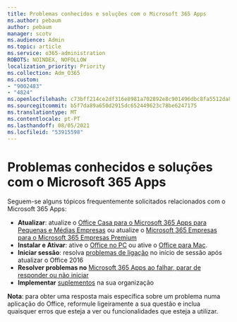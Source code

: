 ```yaml
---
title: Problemas conhecidos e soluções com o Microsoft 365 Apps
ms.author: pebaum
author: pebaum
manager: scotv
ms.audience: Admin
ms.topic: article
ms.service: o365-administration
ROBOTS: NOINDEX, NOFOLLOW
localization_priority: Priority
ms.collection: Adm_O365
ms.custom:
- "9002483"
- "4824"
ms.openlocfilehash: c73bff214ce2df316e8981a702892e8c901496dbc8fa5512da82ff6f79cce1e2
ms.sourcegitcommit: b5f7da89a650d2915dc652449623c78be6247175
ms.translationtype: MT
ms.contentlocale: pt-PT
ms.lasthandoff: 08/05/2021
ms.locfileid: "53915598"
---
```

# <a name="common-issues-and-resolutions-with-microsoft-365-apps"></a>Problemas conhecidos e soluções com o Microsoft 365 Apps

Seguem-se alguns tópicos frequentemente solicitados relacionados com o Microsoft 365 Apps:

- **Atualizar**: atualize o [Office Casa para o Microsoft 365 Apps para Pequenas e Médias Empresas](https://support.office.com/article/how-do-i-upgrade-office-ee68f6cf-422f-464a-82ec-385f65391350#OfficeVersion=Office_365_subscription) ou atualize o [Microsoft 365 Empresas para o Microsoft 365 Empresas Premium](https://docs.microsoft.com/microsoft-365/business/migrate-to-microsoft-365-business)
- **Instalar e Ativar**: ative o [Office no PC](https://support.office.com/article/activate-office-5bd38f38-db92-448b-a982-ad170b1e187e) ou ative o [Office para Mac](https://support.office.com/article/activate-office-for-mac-7f6646b1-bb14-422a-9ad4-a53410fcefb2).
- **Iniciar sessão**: resolva [problemas de ligação](https://docs.microsoft.com/office365/troubleshoot/authentication/connection-issue-when-sign-in-office-2016) no início de sessão após atualizar o Office 2016
- **Resolver problemas no** [Microsoft 365 Apps ao falhar, parar de responder ou não iniciar](https://docs.microsoft.com/alchemyinsights/office-apps-don't-launch-start)
- **Implementar** [suplementos](https://docs.microsoft.com/microsoft-365/admin/manage/manage-deployment-of-add-ins?view=o365-worldwide) na sua organização

**Nota**: para obter uma resposta mais específica sobre um problema numa aplicação do Office, reformule ligeiramente a sua questão e inclua quaisquer erros que esteja a ver ou funcionalidades que esteja a utilizar.
